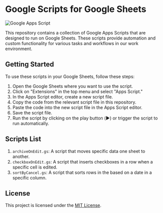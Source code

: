 # Google Scripts for Google Sheets

![Google Apps Script](https://img.shields.io/badge/Google%20Apps%20Script-Enabled-brightgreen)

This repository contains a collection of Google Apps Scripts that are designed to run on Google Sheets. These scripts provide automation and custom functionality for various tasks and workflows in our work environment.

## Getting Started

To use these scripts in your Google Sheets, follow these steps:

1. Open the Google Sheets where you want to use the script.
2. Click on "Extensions" in the top menu and select "Apps Script."
3. In the Apps Script editor, create a new script file.
4. Copy the code from the relevant script file in this repository.
5. Paste the code into the new script file in the Apps Script editor.
6. Save the script file.
7. Run the script by clicking on the play button (▶️) or trigger the script to run automatically.

## Scripts List

1. `archiveOnEdit.gs`: A script that moves specific data one sheet to another.
2. `checkboxOnEdit.gs`: A script that inserts checkboxes in a row when a specific cell is edited.
3. `sortByCancel.gs`: A script that sorts rows in the based on a date in a specific column.

## License

This project is licensed under the [MIT License](LICENSE).

